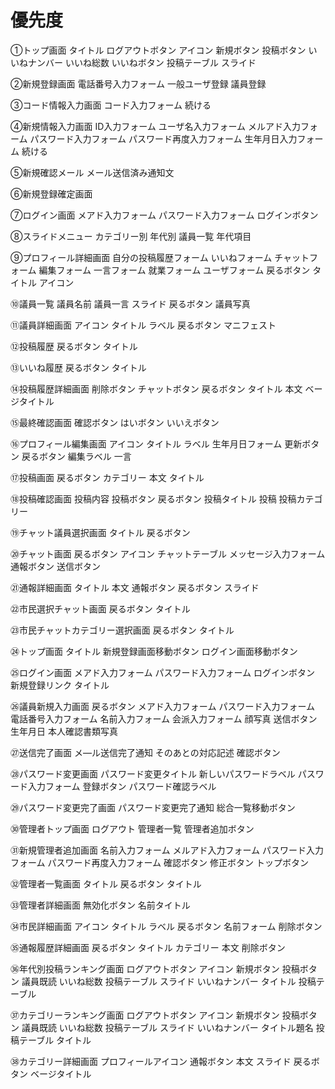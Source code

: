 # 優先度
①トップ画面
タイトル
ログアウトボタン
アイコン
新規ボタン
投稿ボタン
いいねナンバー
いいね総数
いいねボタン
投稿テーブル
スライド

②新規登録画面
電話番号入力フォーム
一般ユーザ登録
議員登録

③コード情報入力画面
コード入力フォーム
続ける

④新規情報入力画面
ID入力フォーム
ユーザ名入力フォーム
メルアド入力フォーム
パスワード入力フォーム
パスワード再度入力フォーム
生年月日入力フォーム
続ける

⑤新規確認メール
メール送信済み通知文

⑥新規登録確定画面

⑦ログイン画面
メアド入力フォーム
パスワード入力フォーム
ログインボタン

⑧スライドメニュー
カテゴリー別
年代別
議員一覧
年代項目

➈プロフィール詳細画面
自分の投稿履歴フォーム
いいねフォーム
チャットフォーム
編集フォーム
一言フォーム
就業フォーム
ユーザフォーム
戻るボタン
タイトル
アイコン

⑩議員一覧
議員名前
議員一言
スライド
戻るボタン
議員写真

⑪議員詳細画面
アイコン
タイトル
ラベル
戻るボタン
マニフェスト

⑫投稿履歴
戻るボタン
タイトル

⑬いいね履歴
戻るボタン
タイトル

⑭投稿履歴詳細画面
削除ボタン
チャットボタン
戻るボタン
タイトル
本文
ベージタイトル

⑮最終確認画面
確認ボタン
はいボタン
いいえボタン

⑯プロフィール編集画面
アイコン
タイトル
ラベル
生年月日フォーム
更新ボタン
戻るボタン
編集ラベル
一言

⑰投稿画面
戻るボタン
カテゴリー
本文
タイトル

⑱投稿確認画面
投稿内容
投稿ボタン
戻るボタン
投稿タイトル
投稿
投稿カテゴリー

⑲チャット議員選択画面
タイトル
戻るボタン

⑳チャット画面
戻るボタン
アイコン
チャットテーブル
メッセージ入力フォーム
通報ボタン
送信ボタン

㉑通報詳細画面
タイトル
本文
通報ボタン
戻るボタン
スライド


㉒市民選択チャット画面
戻るボタン
タイトル

㉓市民チャットカテゴリー選択画面
戻るボタン
タイトル

㉔トップ画面
タイトル
新規登録画面移動ボタン
ログイン画面移動ボタン

㉕ログイン画面
メアド入力フォーム
パスワード入力フォーム
ログインボタン
新規登録リンク
タイトル

㉖議員新規入力画面
戻るボタン
メアド入力フォーム
パスワード入力フォーム
電話番号入力フォーム
名前入力フォーム
会派入力フォーム
顔写真
送信ボタン
生年月日
本人確認書類写真

㉗送信完了画面
メ―ル送信完了通知
そのあとの対応記述
確認ボタン

㉘パスワード変更画面
パスワード変更タイトル
新しいパスワードラベル
パスワード入力フォーム
登録ボタン
パスワード確認ラベル

㉙パスワード変更完了画面
パスワード変更完了通知
総合一覧移動ボタン

㉚管理者トップ画面
ログアウト
管理者一覧
管理者追加ボタン

㉛新規管理者追加画面
名前入力フォーム
メルアド入力フォーム
パスワード入力フォーム
パスワード再度入力フォーム
確認ボタン
修正ボタン
トップボタン

㉜管理者一覧画面
タイトル
戻るボタン
タイトル

㉝管理者詳細画面
無効化ボタン
名前タイトル

㉞市民詳細画面
アイコン
タイトル
ラベル
戻るボタン
名前フォーム
削除ボタン

㉟通報履歴詳細画面
戻るボタン
タイトル
カテゴリー
本文
削除ボタン

㊱年代別投稿ランキング画面
ログアウトボタン
アイコン
新規ボタン
投稿ボタン
議員既読
いいね総数
投稿テーブル
スライド
いいねナンバー
タイトル
投稿テーブル

㊲カテゴリーランキング画面
ログアウトボタン
アイコン
新規ボタン
投稿ボタン
議員既読
いいね総数
投稿テーブル
スライド
いいねナンバー
タイトル題名
投稿テーブル
タイトル

㊳カテゴリー詳細画面
プロフィールアイコン
通報ボタン
本文
スライド
戻るボタン
ベージタイトル


